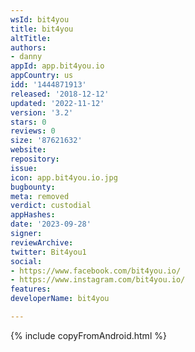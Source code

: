 ```yaml
---
wsId: bit4you
title: bit4you
altTitle: 
authors:
- danny
appId: app.bit4you.io
appCountry: us
idd: '1444871913'
released: '2018-12-12'
updated: '2022-11-12'
version: '3.2'
stars: 0
reviews: 0
size: '87621632'
website: 
repository: 
issue: 
icon: app.bit4you.io.jpg
bugbounty: 
meta: removed
verdict: custodial
appHashes: 
date: '2023-09-28'
signer: 
reviewArchive: 
twitter: Bit4you1
social:
- https://www.facebook.com/bit4you.io/
- https://www.instagram.com/bit4you.io/
features: 
developerName: bit4you

---
```


{% include copyFromAndroid.html %}
